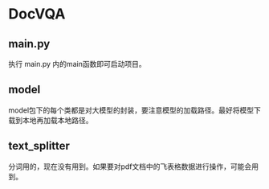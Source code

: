 # DocVQA

## main.py
执行 main.py 内的main函数即可启动项目。

## model
model包下的每个类都是对大模型的封装，要注意模型的加载路径。最好将模型下载到本地再加载本地路径。

## text_splitter
分词用的，现在没有用到。如果要对pdf文档中的飞表格数据进行操作，可能会用到。
